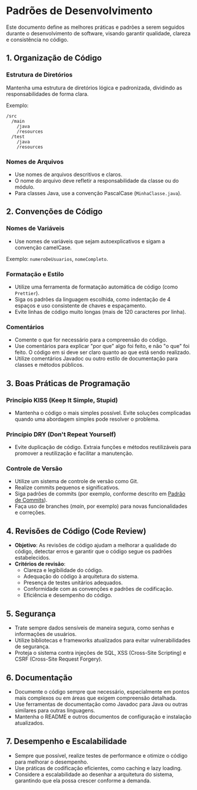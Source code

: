 # Padrões de Desenvolvimento

Este documento define as melhores práticas e padrões a serem seguidos durante o desenvolvimento de software, visando garantir qualidade, clareza e consistência no código.

## 1. Organização de Código

### Estrutura de Diretórios
Mantenha uma estrutura de diretórios lógica e padronizada, dividindo as responsabilidades de forma clara.

Exemplo:
```
/src
  /main
    /java
    /resources
  /test
    /java
    /resources
```

### Nomes de Arquivos
- Use nomes de arquivos descritivos e claros.
- O nome do arquivo deve refletir a responsabilidade da classe ou do módulo.
- Para classes Java, use a convenção PascalCase (`MinhaClasse.java`).

## 2. Convenções de Código

### Nomes de Variáveis
- Use nomes de variáveis que sejam autoexplicativos e sigam a convenção camelCase.

Exemplo: `numeroDeUsuarios`, `nomeCompleto`.

### Formatação e Estilo
- Utilize uma ferramenta de formatação automática de código (como `Prettier`).
- Siga os padrões da linguagem escolhida, como indentação de 4 espaços e uso consistente de chaves e espaçamento.
- Evite linhas de código muito longas (mais de 120 caracteres por linha).

### Comentários
- Comente o que for necessário para a compreensão do código.
- Use comentários para explicar "por que" algo foi feito, e não "o que" foi feito. O código em si deve ser claro quanto ao que está sendo realizado.
- Utilize comentários Javadoc ou outro estilo de documentação para classes e métodos públicos.

## 3. Boas Práticas de Programação

### Princípio KISS (Keep It Simple, Stupid)
- Mantenha o código o mais simples possível. Evite soluções complicadas quando uma abordagem simples pode resolver o problema.

### Princípio DRY (Don't Repeat Yourself)
- Evite duplicação de código. Extraia funções e métodos reutilizáveis para promover a reutilização e facilitar a manutenção.

### Controle de Versão
- Utilize um sistema de controle de versão como Git.
- Realize commits pequenos e significativos.
- Siga padrões de commits (por exemplo, conforme descrito em [Padrão de Commits](./conventional-commits.md
)).
- Faça uso de branches (*main*, por exemplo) para novas funcionalidades e correções.

## 4. Revisões de Código (Code Review)

- **Objetivo**: As revisões de código ajudam a melhorar a qualidade do código, detectar erros e garantir que o código segue os padrões estabelecidos.
- **Critérios de revisão**:
  - Clareza e legibilidade do código.
  - Adequação do código à arquitetura do sistema.
  - Presença de testes unitários adequados.
  - Conformidade com as convenções e padrões de codificação.
  - Eficiência e desempenho do código.

## 5. Segurança

- Trate sempre dados sensíveis de maneira segura, como senhas e informações de usuários.
- Utilize bibliotecas e frameworks atualizados para evitar vulnerabilidades de segurança.
- Proteja o sistema contra injeções de SQL, XSS (Cross-Site Scripting) e CSRF (Cross-Site Request Forgery).

## 6. Documentação

- Documente o código sempre que necessário, especialmente em pontos mais complexos ou em áreas que exigem compreensão detalhada.
- Use ferramentas de documentação como Javadoc para Java ou outras similares para outras linguagens.
- Mantenha o README e outros documentos de configuração e instalação atualizados.

## 7. Desempenho e Escalabilidade

- Sempre que possível, realize testes de performance e otimize o código para melhorar o desempenho.
- Use práticas de codificação eficientes, como caching e lazy loading.
- Considere a escalabilidade ao desenhar a arquitetura do sistema, garantindo que ela possa crescer conforme a demanda.
